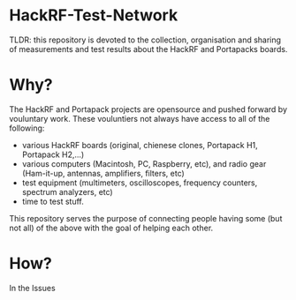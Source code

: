# HackRF-Test-Network

TLDR: this repository is devoted to the collection, organisation and sharing of measurements and test results about the HackRF and Portapacks boards.


# Why?

The HackRF and Portapack projects are opensource and pushed forward by vouluntary work. These vouluntiers not always have access to all of the following:
- various HackRF boards (original, chienese clones, Portapack H1, Portapack H2,...)
- various computers (Macintosh, PC, Raspberry, etc), and radio gear (Ham-it-up, antennas, amplifiers, filters, etc)  
- test equipment (multimeters, oscilloscopes, frequency counters, spectrum analyzers, etc)
- time to test stuff.

This repository serves the purpose of connecting people having some (but not all) of the above with the goal of helping each other.

# How?

In the Issues 
